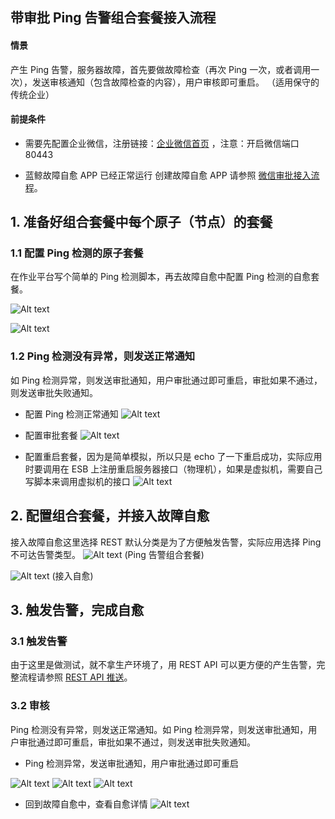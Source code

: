 ## 带审批 Ping 告警组合套餐接入流程

#### 情景 

产生 Ping 告警，服务器故障，首先要做故障检查（再次 Ping 一次，或者调用一次），发送审核通知（包含故障检查的内容），用户审核即可重启。 （适用保守的传统企业）

#### 前提条件 

- 需要先配置企业微信，注册链接：[企业微信首页](https://work.weixin.qq.com/) ，注意：开启微信端口 80443

- 蓝鲸故障自愈 APP 已经正常运行 创建故障自愈 APP 请参照 [微信审批接入流程](5.1/FTA/Scenes/WeChat_approval_access_process.md)。

## 1. 准备好组合套餐中每个原子（节点）的套餐

### 1.1 配置 Ping 检测的原子套餐
在作业平台写个简单的 Ping 检测脚本，再去故障自愈中配置 Ping 检测的自愈套餐。

![Alt text](media/20190115071752.png)

![Alt text](media/20190115070423.png)

### 1.2 Ping 检测没有异常，则发送正常通知

如 Ping 检测异常，则发送审批通知，用户审批通过即可重启，审批如果不通过，则发送审批失败通知。

- 配置 Ping 检测正常通知
![Alt text](media/20190109203901.png)

- 配置审批套餐
![Alt text](media/20190109204839.png)

- 配置重启套餐，因为是简单模拟，所以只是 echo 了一下重启成功，实际应用时要调用在 ESB 上注册重启服务器接口（物理机），如果是虚拟机，需要自己写脚本来调用虚拟机的接口
![Alt text](media/20190115065634.png)

## 2. 配置组合套餐，并接入故障自愈

接入故障自愈这里选择 REST 默认分类是为了方便触发告警，实际应用选择 Ping 不可达告警类型。
![Alt text](media/20190109195936.png)
(Ping 告警组合套餐)

![Alt text](media/20190109212223.png)
(接入自愈)

## 3. 触发告警，完成自愈

### 3.1 触发告警
由于这里是做测试，就不拿生产环境了，用 REST API 可以更方便的产生告警，完整流程请参照 [REST API 推送](5.1/FTA/Getting_Started/REST_API_PUSH_Alarm_processing_automation.md)。

### 3.2 审核

Ping 检测没有异常，则发送正常通知。如 Ping 检测异常，则发送审批通知，用户审批通过即可重启，审批如果不通过，则发送审批失败通知。

- Ping 检测异常，发送审批通知，用户审批通过即可重启

![Alt text](media/20190115064522.png)
![Alt text](media/20190115065951.png)
![Alt text](media/20190115072527.png)

- 回到故障自愈中，查看自愈详情
![Alt text](media/20190109215717.png)